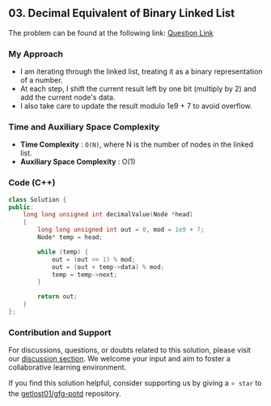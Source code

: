 ## 03. Decimal Equivalent of Binary Linked List
The problem can be found at the following link: [Question Link](https://www.geeksforgeeks.org/problems/decimal-equivalent-of-binary-linked-list/1)

### My Approach
- I am iterating through the linked list, treating it as a binary representation of a number.
- At each step, I shift the current result left by one bit (multiply by 2) and add the current node's data.
- I also take care to update the result modulo 1e9 + 7 to avoid overflow.
  
### Time and Auxiliary Space Complexity

- **Time Complexity** : `O(N)`, where N is the number of nodes in the linked list.
- **Auxiliary Space Complexity** : O(1)

### Code (C++)
```cpp
class Solution {
public:
    long long unsigned int decimalValue(Node *head)
    {
        long long unsigned int out = 0, mod = 1e9 + 7;
        Node* temp = head;

        while (temp) {
            out = (out << 1) % mod;
            out = (out + temp->data) % mod;
            temp = temp->next;
        }

        return out;
    }
};
```

### Contribution and Support

For discussions, questions, or doubts related to this solution, please visit our [discussion section](https://github.com/getlost01/gfg-potd/discussions). We welcome your input and aim to foster a collaborative learning environment.

If you find this solution helpful, consider supporting us by giving a `⭐ star` to the [getlost01/gfg-potd](https://github.com/getlost01/gfg-potd) repository.